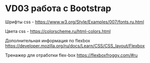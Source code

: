 # VD03 работа с Bootstrap


Шрифты css - https://www.w3.org/Style/Examples/007/fonts.ru.html

Цвета css - https://colorscheme.ru/html-colors.html

Дополнительная информация по flexbox https://developer.mozilla.org/ru/docs/Learn/CSS/CSS_layout/Flexbox

Тренажер для отработки flex-box https://flexboxfroggy.com/#ru
 
